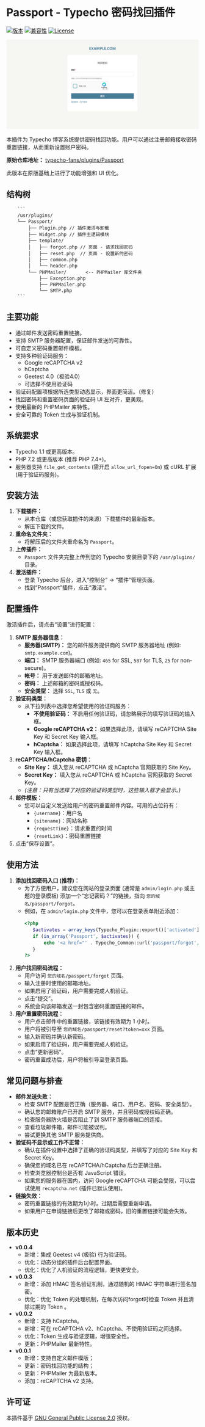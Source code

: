 # Passport - Typecho 密码找回插件

[![版本](https://img.shields.io/badge/version-0.0.4-blue.svg)](https://github.com/typecho-fans/plugins/tree/master/Passport)
[![兼容性](https://img.shields.io/badge/Typecho-1.1%2B-green.svg)](https://forum.typecho.org/viewtopic.php?p=61523)
[![License](https://img.shields.io/badge/license-GPLv2-brightgreen.svg)](https://www.gnu.org/licenses/old-licenses/gpl-2.0.en.html)

![截图](/screenshot.png)

本插件为 Typecho 博客系统提供密码找回功能。用户可以通过注册邮箱接收密码重置链接，从而重新设置账户密码。

**原始仓库地址：** [typecho-fans/plugins/Passport](https://github.com/typecho-fans/plugins/tree/master/Passport)

此版本在原版基础上进行了功能增强和 UI 优化。

## 结构树

        ```
        /usr/plugins/
        └── Passport/
            ├── Plugin.php // 插件激活与卸载
            ├── Widget.php // 插件主逻辑模块
            ├── template/
            │   ├── forgot.php // 页面 - 请求找回密码
            │   ├── reset.php  // 页面 - 设置新的密码
            │   ├── common.php
            │   └── header.php
            └── PHPMailer/       <-- PHPMailer 库文件夹
                ├── Exception.php
                ├── PHPMailer.php
                └── SMTP.php
        ```

## 主要功能

*   通过邮件发送密码重置链接。
*   支持 SMTP 服务器配置，保证邮件发送的可靠性。
*   可自定义密码重置邮件模板。
*   支持多种验证码服务：
    *   Google reCAPTCHA v2
    *   hCaptcha
    *   Geetest 4.0（极验4.0）
    *   可选择不使用验证码
*   验证码配置项根据所选类型动态显示，界面更简洁。（修复）
*   找回密码和重置密码页面的验证码 UI 左对齐，更美观。
*   使用最新的 PHPMailer 库特性。
*   安全可靠的 Token 生成与验证机制。

## 系统要求

*   Typecho 1.1 或更高版本。
*   PHP 7.2 或更高版本 (推荐 PHP 7.4+)。
*   服务器支持 `file_get_contents` (需开启 `allow_url_fopen=On`) 或 cURL 扩展 (用于验证码服务)。

## 安装方法

1.  **下载插件：**
    *   从本仓库（或您获取插件的来源）下载插件的最新版本。
    *   解压下载的文件。
2.  **重命名文件夹：**
    *   将解压后的文件夹重命名为 `Passport`。
3.  **上传插件：**
    *   `Passport` 文件夹完整上传到您的 Typecho 安装目录下的 `/usr/plugins/` 目录。
4.  **激活插件：**
    *   登录 Typecho 后台，进入“控制台” -> “插件”管理页面。
    *   找到“Passport”插件，点击“激活”。

## 配置插件

激活插件后，请点击“设置”进行配置：

1.  **SMTP 服务器信息：**
    *   **服务器(SMTP)：** 您的邮件服务提供商的 SMTP 服务器地址 (例如: `smtp.example.com`)。
    *   **端口：** SMTP 服务器端口 (例如: `465` for SSL, `587` for TLS, `25` for non-secure)。
    *   **帐号：** 用于发送邮件的邮箱地址。
    *   **密码：** 上述邮箱的密码或授权码。
    *   **安全类型：** 选择 `SSL`, `TLS` 或 `无`。
2.  **验证码类型：**
    *   从下拉列表中选择您希望使用的验证码服务：
        *   **不使用验证码：** 不启用任何验证码，请忽略展示的填写验证码的输入框。
        *   **Google reCAPTCHA v2：** 如果选择此项，请填写 reCAPTCHA Site Key 和 Secret Key 输入框。
        *   **hCaptcha：** 如果选择此项，请填写 hCaptcha Site Key 和 Secret Key 输入框。
3.  **reCAPTCHA/hCaptcha 密钥：**
    *   **Site Key：** 填入您从 reCAPTCHA 或 hCaptcha 官网获取的 Site Key。
    *   **Secret Key：** 填入您从 reCAPTCHA 或 hCaptcha 官网获取的 Secret Key。
    *   *(注意：只有当选择了对应的验证码类型时，这些输入框才会显示。)*
4.  **邮件模板：**
    *   您可以自定义发送给用户的密码重置邮件内容。可用的占位符有：
        *   `{username}`：用户名
        *   `{sitename}`：网站名称
        *   `{requestTime}`：请求重置的时间
        *   `{resetLink}`：密码重置链接
5.  点击“保存设置”。

## 使用方法

1.  **添加找回密码入口 (推荐)：**
    *   为了方便用户，建议您在网站的登录页面 (通常是 `admin/login.php` 或主题的登录模板) 添加一个“忘记密码？”的链接，指向 `您的域名/passport/forgot`。
    *   例如，在 `admin/login.php` 文件中，您可以在登录表单附近添加：
        ```php
        <?php
           $activates = array_keys(Typecho_Plugin::export()['activated']);
           if (in_array('Passport', $activates)) {
               echo '<a href="' . Typecho_Common::url('passport/forgot', $options->index) . '">' . '忘记密码' . '</a>';
           }
        ?>
        ```
2.  **用户找回密码流程：**
    *   用户访问 `您的域名/passport/forgot` 页面。
    *   输入注册时使用的邮箱地址。
    *   如果启用了验证码，用户需要完成人机验证。
    *   点击“提交”。
    *   系统会向该邮箱发送一封包含密码重置链接的邮件。
3.  **用户重置密码流程：**
    *   用户点击邮件中的重置链接，该链接有效期为 1 小时。
    *   用户将被引导至 `您的域名/passport/reset?token=xxx` 页面。
    *   输入新密码并确认新密码。
    *   如果启用了验证码，用户需要完成人机验证。
    *   点击“更新密码”。
    *   密码重置成功后，用户将被引导至登录页面。

## 常见问题与排查

*   **邮件发送失败：**
    *   检查 SMTP 配置是否正确（服务器、端口、用户名、密码、安全类型）。
    *   确认您的邮箱账户已开启 SMTP 服务，并且密码或授权码正确。
    *   检查服务器防火墙是否阻止了到 SMTP 服务器端口的连接。
    *   查看垃圾邮件箱，邮件可能被误判。
    *   尝试更换其他 SMTP 服务提供商。
*   **验证码不显示或工作不正常：**
    *   确认在插件设置中选择了正确的验证码类型，并填写了对应的 Site Key 和 Secret Key。
    *   确保您的域名已在 reCAPTCHA/hCaptcha 后台正确注册。
    *   检查浏览器控制台是否有 JavaScript 错误。
    *   如果您的服务器在国内，访问 Google reCAPTCHA 可能会受限，可以尝试使用 `recaptcha.net` (插件已默认使用)。
*   **链接失效：**
    *   密码重置链接的有效期为1小时。过期后需要重新申请。
    *   如果用户在申请链接后更改了邮箱或密码，旧的重置链接可能会失效。

## 版本历史

*   **v0.0.4**
    *   新增：集成 Geetest v4 (极验) 行为验证码。
    *   优化：动态分组的插件后台配置界面。
    *   优化：优化了人机验证的流程逻辑，更快更安全。
*   **v0.0.3**
    *   新增：添加 HMAC 签名验证机制，通过随机的 HMAC 字符串进行签名加密。
    *   优化：优化 Token 的处理机制，在每次访问forgot时检查 Token 并且清除过期的 Token 。
*   **v0.0.2**
    *   新增：支持 hCaptcha。
    *   新增：可在 reCAPTCHA v2、hCaptcha、不使用验证码之间选择。
    *   优化：Token 生成与验证逻辑，增强安全性。
    *   更新：PHPMailer 最新特性。
*   **v0.0.1**
    *   新增：支持自定义邮件模版；
    *   更新：密码找回功能的结构；
    *   更新：PHPMailer 为最新版本。
    *   添加：reCAPTCHA v2 支持。

## 许可证

本插件基于 [GNU General Public License 2.0](https://www.gnu.org/licenses/old-licenses/gpl-2.0.en.html) 授权。
